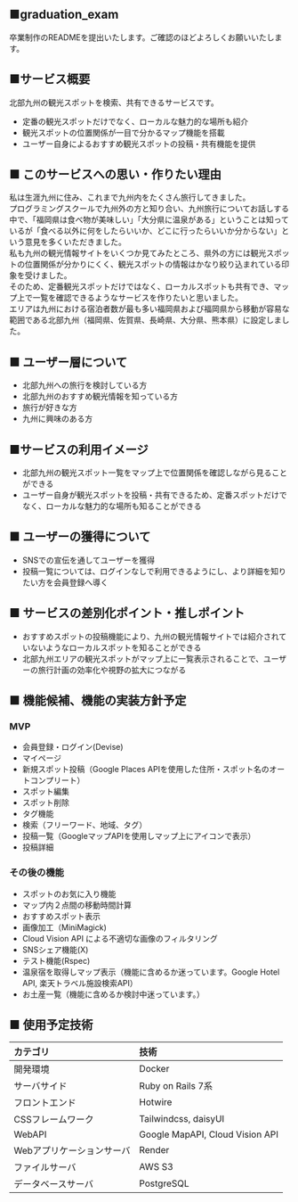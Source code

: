 ## ■graduation_exam
卒業制作のREADMEを提出いたします。ご確認のほどよろしくお願いいたします。

## ■サービス概要
北部九州の観光スポットを検索、共有できるサービスです。
- 定番の観光スポットだけでなく、ローカルな魅力的な場所も紹介
- 観光スポットの位置関係が一目で分かるマップ機能を搭載
- ユーザー自身によるおすすめ観光スポットの投稿・共有機能を提供

## ■ このサービスへの思い・作りたい理由
私は生涯九州に住み、これまで九州内をたくさん旅行してきました。  
プログラミングスクールで九州外の方と知り合い、九州旅行についてお話しする中で、「福岡県は食べ物が美味しい」「大分県に温泉がある」ということは知っているが「食べる以外に何をしたらいいか、どこに行ったらいいか分からない」という意見を多くいただきました。  
私も九州の観光情報サイトをいくつか見てみたところ、県外の方には観光スポットの位置関係が分かりにくく、観光スポットの情報はかなり絞り込まれている印象を受けました。  
そのため、定番観光スポットだけではなく、ローカルスポットも共有でき、マップ上で一覧を確認できるようなサービスを作りたいと思いました。  
エリアは九州における宿泊者数が最も多い福岡県および福岡県から移動が容易な範囲である北部九州（福岡県、佐賀県、長崎県、大分県、熊本県）に設定しました。  

## ■ ユーザー層について
- 北部九州への旅行を検討している方
- 北部九州のおすすめ観光情報を知っている方
- 旅行が好きな方
- 九州に興味のある方

## ■サービスの利用イメージ
- 北部九州の観光スポット一覧をマップ上で位置関係を確認しながら見ることができる
- ユーザー自身が観光スポットを投稿・共有できるため、定番スポットだけでなく、ローカルな魅力的な場所も知ることができる

## ■ ユーザーの獲得について
- SNSでの宣伝を通してユーザーを獲得
- 投稿一覧については、ログインなしで利用できるようにし、より詳細を知りたい方を会員登録へ導く

## ■ サービスの差別化ポイント・推しポイント
- おすすめスポットの投稿機能により、九州の観光情報サイトでは紹介されていないようなローカルスポットを知ることができる
- 北部九州エリアの観光スポットがマップ上に一覧表示されることで、ユーザーの旅行計画の効率化や視野の拡大につながる

## ■ 機能候補、機能の実装方針予定
### MVP
- 会員登録・ログイン(Devise)
- マイページ
- 新規スポット投稿（Google Places APIを使用した住所・スポット名のオートコンプリート）
- スポット編集
- スポット削除
- タグ機能
- 検索（フリーワード、地域、タグ）
- 投稿一覧（GoogleマップAPIを使用しマップ上にアイコンで表示）
- 投稿詳細

### その後の機能
- スポットのお気に入り機能
- マップ内２点間の移動時間計算
- おすすめスポット表示
- 画像加工（MiniMagick)
- Cloud Vision API による不適切な画像のフィルタリング
- SNSシェア機能(X)
- テスト機能(Rspec)
- 温泉宿を取得しマップ表示（機能に含めるか迷っています。Google Hotel API, 楽天トラベル施設検索API）
- お土産一覧（機能に含めるか検討中迷っています。）

## ■ 使用予定技術
|カテゴリ|技術|
|:-------------|:------------|
|開発環境|Docker|
|サーバサイド|Ruby on Rails 7系|
|フロントエンド|Hotwire|
|CSSフレームワーク|Tailwindcss, daisyUI|
|WebAPI|Google MapAPI, Cloud Vision API|
|Webアプリケーションサーバ|Render|
|ファイルサーバ|AWS S3|
|データベースサーバ|PostgreSQL|

